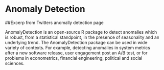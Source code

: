 # Anomaly Detection

##Excerp from Twitters anomally detection page

AnomalyDetection is an open-source R package to detect anomalies which is
robust, from a statistical standpoint, in the presence of seasonality and an
underlying trend. The AnomalyDetection package can be used in wide variety of
contexts. For example, detecting anomalies in system metrics after a new
software release, user engagement post an A/B test, or for problems in
econometrics, financial engineering, political and social sciences.
